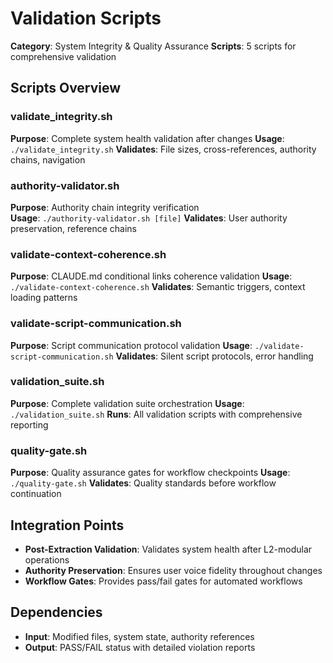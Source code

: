 # Validation Scripts

**Category**: System Integrity & Quality Assurance
**Scripts**: 5 scripts for comprehensive validation

## Scripts Overview

### **validate_integrity.sh**
**Purpose**: Complete system health validation after changes
**Usage**: `./validate_integrity.sh`
**Validates**: File sizes, cross-references, authority chains, navigation

### **authority-validator.sh**
**Purpose**: Authority chain integrity verification  
**Usage**: `./authority-validator.sh [file]`
**Validates**: User authority preservation, reference chains

### **validate-context-coherence.sh**
**Purpose**: CLAUDE.md conditional links coherence validation
**Usage**: `./validate-context-coherence.sh`
**Validates**: Semantic triggers, context loading patterns

### **validate-script-communication.sh**
**Purpose**: Script communication protocol validation
**Usage**: `./validate-script-communication.sh`
**Validates**: Silent script protocols, error handling

### **validation_suite.sh**
**Purpose**: Complete validation suite orchestration
**Usage**: `./validation_suite.sh`
**Runs**: All validation scripts with comprehensive reporting

### **quality-gate.sh**
**Purpose**: Quality assurance gates for workflow checkpoints
**Usage**: `./quality-gate.sh`
**Validates**: Quality standards before workflow continuation

## Integration Points

- **Post-Extraction Validation**: Validates system health after L2-modular operations
- **Authority Preservation**: Ensures user voice fidelity throughout changes
- **Workflow Gates**: Provides pass/fail gates for automated workflows

## Dependencies

- **Input**: Modified files, system state, authority references
- **Output**: PASS/FAIL status with detailed violation reports